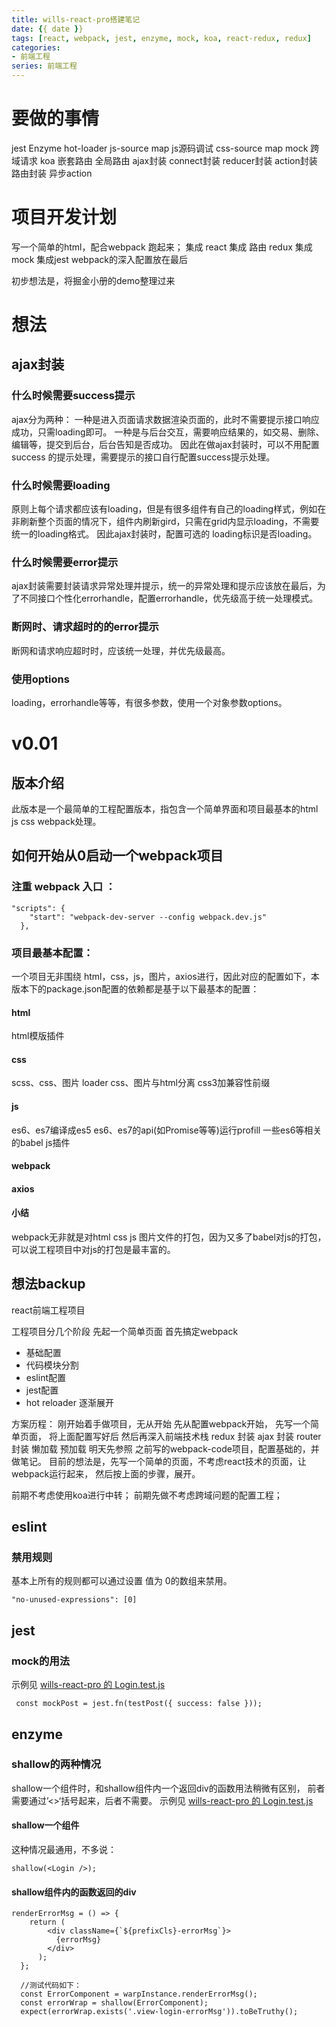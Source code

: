 ```yaml
---
title: wills-react-pro搭建笔记
date: {{ date }}
tags: [react, webpack, jest, enzyme, mock, koa, react-redux, redux]
categories: 
- 前端工程
series: 前端工程
---
```


# 要做的事情

jest Enzyme
hot-loader
js-source map
js源码调试
css-source map
mock
跨域请求 koa
嵌套路由
全局路由
ajax封装
connect封装
reducer封装
action封装
路由封装
异步action

# 项目开发计划
写一个简单的html，配合webpack 跑起来；
集成 react
集成 路由 redux
集成mock
集成jest
webpack的深入配置放在最后

初步想法是，将掘金小册的demo整理过来

# 想法
## ajax封装

### 什么时候需要success提示
ajax分为两种：
一种是进入页面请求数据渲染页面的，此时不需要提示接口响应成功，只需loading即可。
一种是与后台交互，需要响应结果的，如交易、删除、编辑等，提交到后台，后台告知是否成功。
因此在做ajax封装时，可以不用配置success 的提示处理，需要提示的接口自行配置success提示处理。
### 什么时候需要loading
原则上每个请求都应该有loading，但是有很多组件有自己的loading样式，例如在非刷新整个页面的情况下，组件内刷新gird，只需在grid内显示loading，不需要统一的loading格式。
因此ajax封装时，配置可选的 loading标识是否loading。
### 什么时候需要error提示
ajax封装需要封装请求异常处理并提示，统一的异常处理和提示应该放在最后，为了不同接口个性化errorhandle，配置errorhandle，优先级高于统一处理模式。
### 断网时、请求超时的的error提示
断网和请求响应超时时，应该统一处理，并优先级最高。
### 使用options
loading，errorhandle等等，有很多参数，使用一个对象参数options。


# v0.01
## 版本介绍
此版本是一个最简单的工程配置版本，指包含一个简单界面和项目最基本的html js css webpack处理。

## 如何开始从0启动一个webpack项目
### 注重 webpack 入口 ：
```
"scripts": {
    "start": "webpack-dev-server --config webpack.dev.js"
  },
```
### 项目最基本配置：
一个项目无非围绕 html，css，js，图片，axios进行，因此对应的配置如下，本版本下的package.json配置的依赖都是基于以下最基本的配置：
#### html
html模版插件
#### css
scss、css、图片 loader
css、图片与html分离
css3加兼容性前缀
#### js
es6、es7编译成es5
es6、es7的api(如Promise等等)运行profill
一些es6等相关的babel js插件
#### webpack
#### axios
#### 小结
webpack无非就是对html css js 图片文件的打包，因为又多了babel对js的打包，可以说工程项目中对js的打包是最丰富的。

## 想法backup

react前端工程项目

工程项目分几个阶段
先起一个简单页面
首先搞定webpack
- 基础配置
- 代码模块分割
- eslint配置
- jest配置
- hot reloader
逐渐展开

方案历程：
刚开始着手做项目，无从开始
先从配置webpack开始，
先写一个简单页面，
将上面配置写好后
然后再深入前端技术栈
redux 封装
ajax 封装
router 封装
懒加载
预加载
明天先参照 之前写的webpack-code项目，配置基础的，并做笔记。
目前的想法是，先写一个简单的页面，不考虑react技术的页面，让webpack运行起来，
然后按上面的步骤，展开。

前期不考虑使用koa进行中转；
前期先做不考虑跨域问题的配置工程；

## eslint
### 禁用规则
基本上所有的规则都可以通过设置 值为 0的数组来禁用。
```
"no-unused-expressions": [0]
```

## jest
### mock的用法
示例见 [wills-react-pro 的 Login.test.js](https://github.com/YeWills/wills-react-pro)
```
 const mockPost = jest.fn(testPost({ success: false }));
```

## enzyme
### shallow的两种情况
shallow一个组件时，和shallow组件内一个返回div的函数用法稍微有区别，
前者需要通过’<>‘括号起来，后者不需要。
示例见 [wills-react-pro 的 Login.test.js](https://github.com/YeWills/wills-react-pro)
#### shallow一个组件
这种情况最通用，不多说：
```
shallow(<Login />);
```

#### shallow组件内的函数返回的div

```
renderErrorMsg = () => {
    return (
        <div className={`${prefixCls}-errorMsg`}>
          {errorMsg}
        </div>
      );
  };

  //测试代码如下：
  const ErrorComponent = warpInstance.renderErrorMsg();
  const errorWrap = shallow(ErrorComponent);
  expect(errorWrap.exists('.view-login-errorMsg')).toBeTruthy();
```

